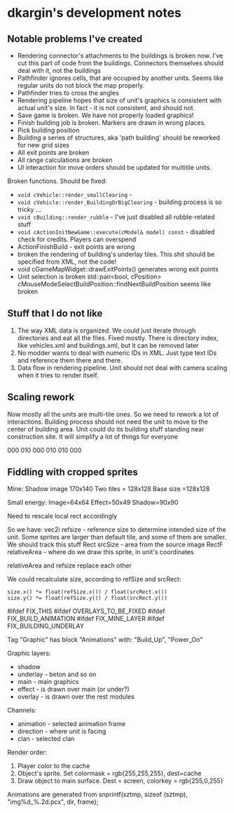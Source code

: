 # dkargin's development notes #

## Notable problems I've created ##

 - Rendering connector's attachments to the buildings is broken now. I've cut this part of code from the buildings. Connectors themselves should deal with it, not the buildings
 - Pathfinder ignores cells, that are occupied by another units. Seems like regular units do not block the map properly.
 - Pathfinder tries to cross the angles
 - Rendering pipeline hopes that size of unit's graphics is consistent with actual unit's size. In fact - it is not consistent, and should not.
 - Save game is broken. We have not properly loaded graphics!
 - Finish building job is broken. Markers are drawn in wrong places.
 - Pick building position
 - Building a series of structures, aka 'path building' should be reworked for new grid sizes
 - All exit points are broken
 - All range calculations are broken
 - UI interaction for move orders should be updated for multitile units.

Broken functions. Should be fixed:

 - `void cVehicle::render_smallClearing` - 
 - `void cVehicle::render_BuildingOrBigClearing` - building process is so tricky ...
 - `void cBuilding::render_rubble` - I've just disabled all rubble-related stuff
 - `void cActionInitNewGame::execute(cModel& model) const` - disabled check for credits. Players 
 can overspend
 - ActionFinishBuild - exit points are wrong
 - broken the rendering of building's underlay tiles. This shit should be specified from XML, not the code!
 - void cGameMapWidget::drawExitPoints() generates wrong exit points
 - Unit selection is broken
 std::pair<bool, cPosition> cMouseModeSelectBuildPosition::findNextBuildPosition seems like broken


## Stuff that I do not like ##

1. The way XML data is organized. We could just iterate through directories and eat all the files. Fixed mostly. There is directory index, like vehicles.xml and buildings.xml, but it can be removed later
2. No modder wants to deal with numeric IDs in XML. Just type text IDs and reference them there and there.
3. Data flow in rendering pipeline. Unit should not deal with camera scaling when it tries to render itself. 

## Scaling rework ##

Now mostly all the units are multi-tile ones. So we need to rework a lot of interactions. 
Building process should not need the unit to move to the center of building area. Unit could do its building stuff standing near construction site. It will simplify a lot of things for everyone


<TileGen name="connectors" file="connectors.pcx" size="64x64">
	<!--Central connector not connected anywhere-->
	<Rule pos="0x0">
		000
		010
		000
	</Rule>
	<!--Use this tile if there is a connection from the upper side-->
	<Rule pos="1x0">
		010
		010
		000
	</Rule>
</TileGen>

## Fiddling with cropped sprites ##

Mine:
	Shadow image 170x140
	Two tiles = 128x128
	Base size =128x128

Small energy:
	Image=64x64
	Effect=50x49
	Shadow=90x90

Need to rescale local rect accordingly

So we have: 
vec2i refsize - reference size to determine intended size of the unit. Some sprites are larger than default tile, and some of them are smaller. We should track this stuff
Rect srcSize - area from the source image
RectF relativeArea - where do we draw this sprite, in unit's coordinates

relativeArea and refsize replace each other

We could recalculate size, according to refSize and srcRect:

```
size.x() *= float(refSize.x()) / float(srcRect.x())
size.y() *= float(refSize.y()) / float(srcRect.y())
```

#ifdef FIX_THIS
#ifdef OVERLAYS_TO_BE_FIXED
#ifdef FIX_BUILD_ANIMATION
#ifdef FIX_MINE_LAYER
#ifdef FIX_BUILDING_UNDERLAY

Tag "Graphic" has block "Animations" with: "Build_Up", "Power_On"

Graphic layers:
 - shadow
 - underlay - beton and so on
 - main - main graphics
 - effect - is drawn over main (or under?)
 - overlay - is drawn over the rest modules

Channels:
 - animation 	- selected animation frame
 - direction 	- where unit is facing
 - clan			- selected clan


Render order:
1. Player color to the cache
2. Object's sprite. Set colormask = rgb{255,255,255}, dest=cache
3. Draw object to main surface. Dest = screen, colorkey = rgb{255,0,255}

Animations are generated from snprintf(sztmp, sizeof (sztmp), "img%d_%.2d.pcx", dir, frame);
